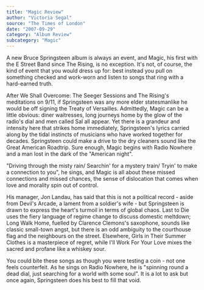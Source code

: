 ```yaml
---
title: "Magic Review"
author: "Victoria Segal"
source: "The Times of London"
date: "2007-09-29"
category: "Album Review"
subcategory: "Magic"
---
```


A new Bruce Springsteen album is always an event, and Magic, his first with the E Street Band since The Rising, is no exception. It's not, of course, the kind of event that you would dress up for: best instead you pull on something checked and work-worn and listen to songs that ring with a hard-earned truth.

After We Shall Overcome: The Seeger Sessions and The Rising's meditations on 9/11, if Springsteen was any more elder statesmanlike he would be off signing the Treaty of Versailles. Admittedly, Magic can be a little obvious: diner waitresses, long journeys home by the glow of the radio's dial and men called Sal all appear. Yet there is a grandeur and intensity here that strikes home immediately, Springsteen's lyrics carried along by the tidal instincts of musicians who have worked together for decades. Springsteen could make a drive to the dry cleaners sound like the Great American Roadtrip. Sure enough, Magic begins with Radio Nowhere and a man lost in the dark of the "American night".

"Driving through the misty rain/ Searchin' for a mystery train/ Tryin' to make a connection to you", he sings, and Magic is all about these missed connections and missed chances, the sense of dislocation that comes when love and morality spin out of control.

His manager, Jon Landau, has said that this is not a political record - aside from Devil's Arcade, a lament from a soldier's wife - but Springsteen is drawn to express the heart's turmoil in terms of global chaos. Last to Die uses the fiery language of regime change to discuss domestic meltdown; Long Walk Home, fuelled by Clarence Clemons's saxophone, sounds like classic small-town angst, but there is an odd ambiguity to the courthouse flag and the neighbours on the street. Elsewhere, Girls in Their Summer Clothes is a masterpiece of regret, while I'll Work For Your Love mixes the sacred and profane like a whiskey sour.

You could bite these songs as though you were testing a coin - not one feels counterfeit. As he sings on Radio Nowhere, he is "spinning round a dead dial, just searching for a world with some soul". It is a lot to ask but once again, Springsteen does his best to fill that void.
